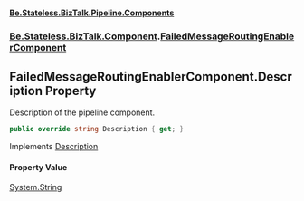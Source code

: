 #### [Be.Stateless.BizTalk.Pipeline.Components](README.md 'README')
### [Be.Stateless.BizTalk.Component](Be.Stateless.BizTalk.Component.md 'Be.Stateless.BizTalk.Component').[FailedMessageRoutingEnablerComponent](FailedMessageRoutingEnablerComponent.md 'Be.Stateless.BizTalk.Component.FailedMessageRoutingEnablerComponent')

## FailedMessageRoutingEnablerComponent.Description Property

Description of the pipeline component.

```csharp
public override string Description { get; }
```

Implements [Description](https://docs.microsoft.com/en-us/dotnet/api/Microsoft.BizTalk.Component.Interop.IBaseComponent.Description 'Microsoft.BizTalk.Component.Interop.IBaseComponent.Description')

#### Property Value
[System.String](https://docs.microsoft.com/en-us/dotnet/api/System.String 'System.String')